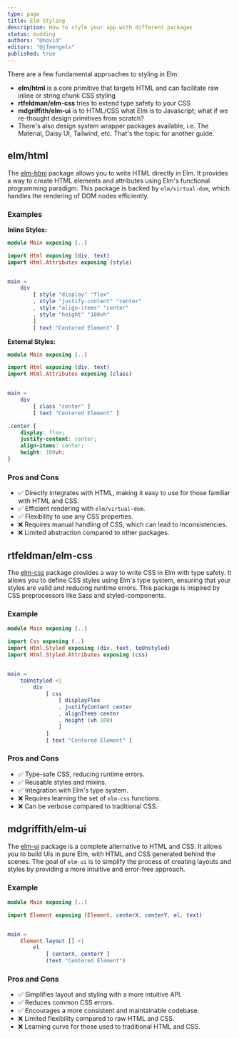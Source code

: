 ```yaml
---
type: page
title: Elm Styling
description: How to style your app with different packages
status: budding
authors: "@novid"
editors: "@jfmengels"
published: true
---
```


There are a few fundamental approaches to styling in Elm:

- **elm/html** is a core primitive that targets HTML and can facilitate raw inline or string chunk CSS styling
- **rtfeldman/elm-css** tries to extend type safety to your CSS
- **mdgriffith/elm-ui** is to HTML/CSS what Elm is to Javascript; what if we re-thought design primitives from scratch?
- There's also design system wrapper packages available, i.e. The Material, Daisy UI, Tailwind, etc. That's the topic for another guide. 

<toc></toc>

## elm/html

The [elm-html](https://package.elm-lang.org/packages/elm/html/latest/) package allows you to write HTML directly in Elm. It provides a way to create HTML elements and attributes using Elm's functional programming paradigm. This package is backed by `elm/virtual-dom`, which handles the rendering of DOM nodes efficiently.

### Examples

**Inline Styles:**
```elm
module Main exposing (..)

import Html exposing (div, text)
import Html.Attributes exposing (style)


main =
    div
        [ style "display" "flex"
        , style "justify-content" "center"
        , style "align-items" "center"
        , style "height" "100vh"
        ]
        [ text "Centered Element" ]
```

**External Styles:**
```elm
module Main exposing (..)

import Html exposing (div, text)
import Html.Attributes exposing (class)


main =
    div
        [ class "center" ]
        [ text "Centered Element" ]
```

```css
.center {
    display: flex;
    justify-content: center;
    align-items: center;
    height: 100vh;
}
```

### Pros and Cons

- ✅ Directly integrates with HTML, making it easy to use for those familiar with HTML and CSS.
- ✅ Efficient rendering with `elm/virtual-dom`.
- ✅ Flexibility to use any CSS properties.
- ❌ Requires manual handling of CSS, which can lead to inconsistencies.
- ❌ Limited abstraction compared to other packages.

## rtfeldman/elm-css

The [elm-css](https://package.elm-lang.org/packages/rtfeldman/elm-css/latest/) package provides a way to write CSS in Elm with type safety. It allows you to define CSS styles using Elm's type system, ensuring that your styles are valid and reducing runtime errors. This package is inspired by CSS preprocessors like Sass and styled-components.

### Example

```elm
module Main exposing (..)

import Css exposing (..)
import Html.Styled exposing (div, text, toUnstyled)
import Html.Styled.Attributes exposing (css)


main =
    toUnstyled <|
        div
            [ css
                [ displayFlex
                , justifyContent center
                , alignItems center
                , height (vh 100)
                ]
            ]
            [ text "Centered Element" ]
```

### Pros and Cons

- ✅ Type-safe CSS, reducing runtime errors.
- ✅ Reusable styles and mixins.
- ✅ Integration with Elm's type system.
- ❌ Requires learning the set of `elm-css` functions.
- ❌ Can be verbose compared to traditional CSS.

## mdgriffith/elm-ui

The [elm-ui](https://package.elm-lang.org/packages/mdgriffith/elm-ui/latest/) package is a complete alternative to HTML and CSS. It allows you to build UIs in pure Elm, with HTML and CSS generated behind the scenes. The goal of `elm-ui` is to simplify the process of creating layouts and styles by providing a more intuitive and error-free approach.

### Example

```elm
module Main exposing (..)

import Element exposing (Element, centerX, centerY, el, text)


main =
    Element.layout [] <|
        el
            [ centerX, centerY ]
            (text "Centered Element")
```

### Pros and Cons

- ✅ Simplifies layout and styling with a more intuitive API.
- ✅ Reduces common CSS errors.
- ✅ Encourages a more consistent and maintainable codebase.
- ❌ Limited flexibility compared to raw HTML and CSS.
- ❌ Learning curve for those used to traditional HTML and CSS.
